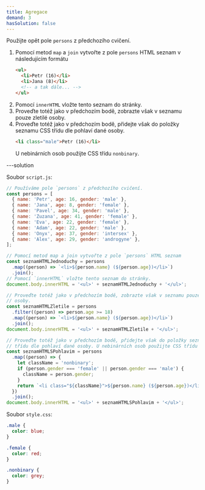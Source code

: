 ```yaml
---
title: Agregace
demand: 3
hasSolution: false
---
```


Použijte opět pole `persons` z předchozího cvičení.

1. Pomocí metod `map` a `join` vytvořte z pole `persons` HTML seznam v následujícím formátu
   ```html
   <ul>
     <li>Petr (16)</li>
     <li>Jana (8)</li>
     <!-- a tak dále... -->
   </ul>
   ```
1. Pomocí `innerHTML` vložte tento seznam do stránky.
1. Proveďte totéž jako v předchozím bodě, zobrazte však v seznamu pouze zletilé osoby.
1. Proveďte totéž jako v předchozím bodě, přidejte však do položky seznamu CSS třídu dle pohlaví dané osoby.
   ```html
   <li class="male">Petr (16)</li>
   ```
   U nebinárních osob použijte CSS třídu `nonbinary`.

---solution

Soubor `script.js`:

```js
// Používáme pole `persons` z předchozího cvičení.
const persons = [
  { name: 'Petr', age: 16, gender: 'male' },
  { name: 'Jana', age: 8, gender: 'female' },
  { name: 'Pavel', age: 34, gender: 'male' },
  { name: 'Zuzana', age: 41, gender: 'female' },
  { name: 'Eva', age: 22, gender: 'female' },
  { name: 'Adam', age: 22, gender: 'male' },
  { name: 'Onyx', age: 37, gender: 'intersex' },
  { name: 'Alex', age: 29, gender: 'androgyne' },
];

// Pomocí metod map a join vytvořte z pole `persons` HTML seznam
const seznamHTMLJednoduchy = persons
  .map((person) => `<li>${person.name} (${person.age})</li>`)
  .join();
// Pomocí `innerHTML` vložte tento seznam do stránky.
document.body.innerHTML = '<ul>' + seznamHTMLJednoduchy + '</ul>';

// Proveďte totéž jako v předchozím bodě, zobrazte však v seznamu pouze zletilé
// osoby.
const seznamHTMLZletile = persons
  .filter((person) => person.age >= 18)
  .map((person) => `<li>${person.name} (${person.age})</li>`)
  .join();
document.body.innerHTML = '<ul>' + seznamHTMLZletile + '</ul>';

// Proveďte totéž jako v předchozím bodě, přidejte však do položky seznamu CSS
// třídu dle pohlaví dané osoby. U nebinárních osob použijte CSS třídu `nonbinary`.
const seznamHTMLSPohlavim = persons
  .map((person) => {
    let className = 'nonbinary';
    if (person.gender === 'female' || person.gender === 'male') {
      className = person.gender;
    }
    return `<li class="${className}">${person.name} (${person.age})</li>`;
  })
  .join();
document.body.innerHTML = '<ul>' + seznamHTMLSPohlavim + '</ul>';
```

Soubor `style.css`:

```css
.male {
  color: blue;
}

.female {
  color: red;
}

.nonbinary {
  color: grey;
}
```
